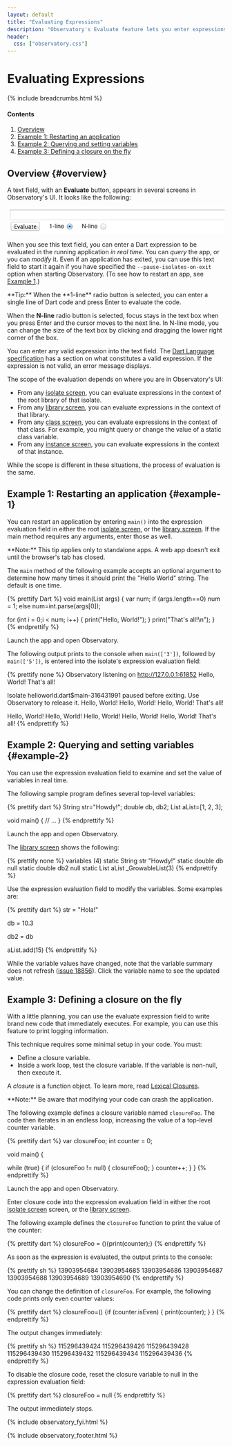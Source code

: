```yaml
---
layout: default
title: "Evaluating Expressions"
description: "Observatory's Evaluate feature lets you enter expressions to be evaluated by your application in real time."
header: 
  css: ["observatory.css"]
---
```


# Evaluating Expressions

{% include breadcrumbs.html %}

<h4>Contents</h4>
<ol class="toc">
  <li> <a href="#overview">Overview</a> </li>
  <li> <a href="#example-1">Example 1: Restarting an application </a> </li>
  <li> <a href="#example-2">Example 2: Querying and setting variables</a> </li>
  <li> <a href="#example-3">Example 3: Defining a closure on the fly</a> </li>
</ol>

## Overview {#overview}

A text field, with an **Evaluate** button, appears in several
screens in Observatory's UI.  It looks like the following:

<img src="images/EvaluateTextField.png" alt="a text field with an Evaluate button">

When you see this text field, you can enter
a Dart expression to be evaluated in the running application
_in real time_.  You can _query_ the app, or you can _modify_ it.
Even if an application has exited, you can use this text field
to start it again if you have specified the `--pause-isolates-on-exit` option
when starting Observatory.
(To see how to restart an app, see [Example 1](#example-1).)

<aside class="alert alert-info" markdown="1">
**Tip:** When the **1-line** radio button is selected, you can enter
a single line of Dart code and press Enter to evaluate the code.

When the **N-line** radio button is selected, focus stays in the text
box when you press Enter and the cursor moves to the next line.
In N-line mode, you can change the size of the text box by clicking and
dragging the lower right corner of the box.
</aside>

You can enter any valid expression into the text field.
The [Dart Language specification](/docs/spec/) has a section
on what constitutes a valid expression. If the expression is
not valid, an error message displays.

The scope of the evaluation depends on where you are in Observatory's UI:

* From any [isolate screen](screens.html#isolate-screen),
  you can evaluate expressions in the context of the root library
  of that isolate.
* From any [library screen](screens.html#library-screen),
  you can evaluate expressions in the context of that library.
* From any [class screen](screens.html#class-screen),
  you can evaluate expressions in the context of that class.
  For example, you might query or change the value of a static class variable.
* From any [instance screen](screens.html#instance-screen),
  you can evaluate expressions in the context of that instance.

While the scope is different in these situations, the process of
evaluation is the same.

## Example 1: Restarting an application {#example-1}

You can restart an  application by entering `main()`
into the expression evaluation field in either the root
[isolate screen](screens.html#isolate-screen),
or the [library screen](screens.html#library-screen).
If the main method requires any arguments, enter those as well.

<aside class="alert alert-info" markdown="1">
**Note:** This tip applies only to standalone apps.
A web app doesn't exit until the browser's tab has closed.
</aside>

The `main` method of the following example accepts an optional argument to
determine how many times it should print the "Hello World" string.
The default is one time.

{% prettify Dart %}
void main(List<String> args) {
  var num;
  if (args.length==0) num = 1;
  else num=int.parse(args[0]);

  for (int i = 0;i < num; i++) {
    print("Hello, World!");
  }
  print("That's all!\n");
}
{% endprettify %}

Launch the app and open Observatory.

The following output prints to the console when `main(['3'])`, followed by
`main(['5'])`, is entered into the isolate's expression evaluation field:

{% prettify none %}
Observatory listening on http://127.0.0.1:61852
Hello, World!
That's all!

Isolate helloworld.dart$main-316431991 paused before exiting. Use Observatory to release it.
Hello, World!
Hello, World!
Hello, World!
That's all!

Hello, World!
Hello, World!
Hello, World!
Hello, World!
Hello, World!
That's all!
{% endprettify %}

## Example 2: Querying and setting variables {#example-2}

You can use the expression evaluation field to examine and set the value
of variables in real time.

The following sample program defines several top-level variables:

{% prettify dart %}
String str="Howdy!";
double db, db2;
List aList=[1, 2, 3];

void main() {
    // ...
}
{% endprettify %}

Launch the app and open Observatory.

The [library screen](screens.html#library-screen) shows
the following:

{% prettify none %}
variables (4)
    static String str    "Howdy!"
    static double db     null
    static double db2    null
    static List aList    _GrowableList(3)
{% endprettify %}

Use the expression evaluation field to modify the variables.
Some examples are:

{% prettify dart %}
str = "Hola!"

db = 10.3

db2 = db

aList.add(15)
{% endprettify %}

While the variable values have changed, note that the variable
summary does not refresh
([issue 18856](https://github.com/dart-lang/sdk/issues/18856)).
Click the variable name to see the updated value.

## Example 3: Defining a closure on the fly

With a little planning, you can use the evaluate expression field to
write brand new code that immediately executes. For example, you can
use this feature to print logging information.

This technique requires some minimal setup in your code. You must:

* Define a closure variable.
* Inside a work loop, test the closure variable. If the variable
  is non-null, then execute it.

A _closure_ is a function object. To learn more, read
[Lexical Closures](/docs/dart-up-and-running/ch02.html#lexical-closures).

<aside class="alert alert-info" markdown="1">
**Note:** Be aware that modifying your code can crash the application.
</aside>

The following example defines a closure variable named `closureFoo`.
The code then iterates in an endless loop, increasing the value of a top-level
counter variable.

{% prettify dart %}
var closureFoo;
int counter = 0;

void main() {

  while (true) {
    if (closureFoo != null) {
      closureFoo();
    }
    counter++;
  }
}
{% endprettify %}

Launch the app and open Observatory.

Enter closure code into the expression evaluation field in either the
root [isolate screen](screens.html#isolate-screen) screen,
or the [library screen](screens.html#library-screen).

The following example defines the `closureFoo` function to print
the value of the counter:

{% prettify dart %}
closureFoo = (){print(counter);}
{% endprettify %}

As soon as the expression is evaluated, the output prints to the console:

{% prettify sh %}
13903954684
13903954685
13903954686
13903954687
13903954688
13903954689
13903954690
{% endprettify %}

You can change the definition of `closureFoo`. For example, the following
code prints only even counter values:

{% prettify dart %}
closureFoo=() {if (counter.isEven) { print(counter); } }
{% endprettify %}

The output changes immediately:

{% prettify sh %}
115296439424
115296439426
115296439428
115296439430
115296439432
115296439434
115296439436
{% endprettify %}

To disable the closure code, reset the closure variable to null in the
expression evaluation field:

{% prettify dart %}
closureFoo = null
{% endprettify %}

The output immediately stops.

{% include observatory_fyi.html %}

{% include observatory_footer.html %}

